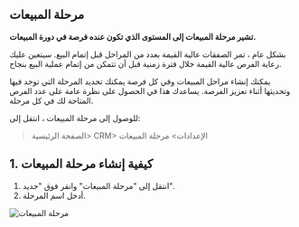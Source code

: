 ## مرحلة المبيعات

**تشير مرحلة المبيعات إلى المستوى الذي تكون عنده فرصة في دورة المبيعات.**

بشكل عام ، تمر الصفقات عالية القيمة بعدد من المراحل قبل إتمام البيع. سيتعين عليك رعاية الفرص عالية القيمة خلال فترة زمنية قبل أن تتمكن من إتمام عملية البيع بنجاح.

يمكنك إنشاء مراحل المبيعات وفي كل فرصة يمكنك تحديد المرحلة التي توجد فيها وتحديثها أثناء تعزيز الفرصة. يساعدك هذا في الحصول على نظرة عامة على عدد الفرص المتاحة لك في كل مرحلة.

للوصول إلى مرحلة المبيعات ، انتقل إلى:

> الصفحة الرئيسية> CRM> الإعدادات> مرحلة المبيعات

## 1. كيفية إنشاء مرحلة المبيعات

1. انتقل إلى "مرحلة المبيعات" وانقر فوق "جديد".
2. أدخل اسم المرحلة.

![مرحلة المبيعات](https://docs.erpnext.com/files/sales-stage.png)